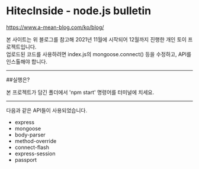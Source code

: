 # HitecInside - node.js bulletin

https://www.a-mean-blog.com/ko/blog/


본 사이트는 위 블로그를 참고해 2021년 11월에 시작되어 12월까지 진행한 개인 토이 프로젝트입니다.     
업로드된 코드를 사용하려면 index.js의 mongoose.connect() 등을 수정하고, API를 인스톨해야 합니다.


---------
##실행은?


본 프로젝트가 담긴 폴더에서 'npm start' 명령어를 터미널에 치세요.


----------  
다음과 같은 API들이 사용되었습니다.      
+ express    
+ mongoose    
+ body-parser   
+ method-override   
+ connect-flash   
+ express-session   
+ passport   